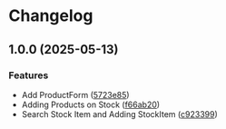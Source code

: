 # Changelog

## 1.0.0 (2025-05-13)


### Features

* Add ProductForm ([5723e85](https://github.com/matheusguim21/festa-dos-bairros-manager/commit/5723e856b2b2b7a78998a689bc9c85f16c2c183f))
* Adding Products on Stock ([f66ab20](https://github.com/matheusguim21/festa-dos-bairros-manager/commit/f66ab20ce2a3987fbe63da42f3d3e4f45bc104fd))
* Search Stock Item and Adding StockItem ([c923399](https://github.com/matheusguim21/festa-dos-bairros-manager/commit/c9233991b6bd008f1815f35e6215c35ef23f6080))
